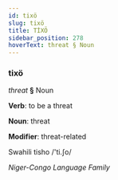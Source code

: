 ```yaml
---
id: tixö
slug: tixö
title: TİXÖ
sidebar_position: 278
hoverText: threat § Noun
---
```


### tixö

*threat* **§** Noun

**Verb**: to be a threat

**Noun**: threat

**Modifier**: threat-related

Swahili tisho /'ti.ʃo/

*Niger-Congo Language Family*